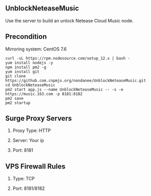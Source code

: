 ## UnblockNeteaseMusic

Use the server to build an unlock Netease Cloud Music node.

## Precondition

Mirroring system: CentOS 7.6

```
curl -sL https://rpm.nodesource.com/setup_12.x | bash -
yum install nodejs -y
npm install pm2 -g
yum install git
git clone https://github.com.cnpmjs.org/nondanee/UnblockNeteaseMusic.git
cd UnblockNeteaseMusic
pm2 start app.js --name UnblockNeteaseMusic -- -s -e https://music.163.com -p 8181:8182
pm2 save
pm2 startup
```

## Surge Proxy Servers

1. Proxy Type: HTTP

2. Server: Your ip

3. Port: 8181

## VPS Firewall Rules

1. Type: TCP

2. Port: 8181/8182
